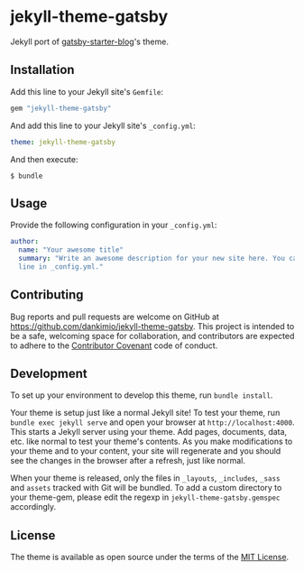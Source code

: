 # jekyll-theme-gatsby

Jekyll port of [gatsby-starter-blog](https://github.com/gatsbyjs/gatsby-starter-blog)'s theme.


## Installation

Add this line to your Jekyll site's `Gemfile`:

```ruby
gem "jekyll-theme-gatsby"
```

And add this line to your Jekyll site's `_config.yml`:

```yaml
theme: jekyll-theme-gatsby
```

And then execute:

    $ bundle

## Usage

Provide the following configuration in your `_config.yml`:

```yaml
author:
  name: "Your awesome title"
  summary: "Write an awesome description for your new site here. You can edit this
  line in _config.yml."
```

## Contributing

Bug reports and pull requests are welcome on GitHub at https://github.com/dankimio/jekyll-theme-gatsby. This project is intended to be a safe, welcoming space for collaboration, and contributors are expected to adhere to the [Contributor Covenant](http://contributor-covenant.org) code of conduct.

## Development

To set up your environment to develop this theme, run `bundle install`.

Your theme is setup just like a normal Jekyll site! To test your theme, run `bundle exec jekyll serve` and open your browser at `http://localhost:4000`. This starts a Jekyll server using your theme. Add pages, documents, data, etc. like normal to test your theme's contents. As you make modifications to your theme and to your content, your site will regenerate and you should see the changes in the browser after a refresh, just like normal.

When your theme is released, only the files in `_layouts`, `_includes`, `_sass` and `assets` tracked with Git will be bundled.
To add a custom directory to your theme-gem, please edit the regexp in `jekyll-theme-gatsby.gemspec` accordingly.

## License

The theme is available as open source under the terms of the [MIT License](https://opensource.org/licenses/MIT).
